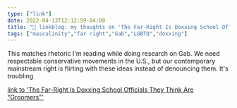 ```yaml
---
type: ["link"]
date: 2022-04-13T12:12:59-04:00
title: "🔗 linkblog: my thoughts on 'The Far-Right Is Doxxing School Officials They Think Are “Groomers”'"
tags: ["masculinity","far right","Gab","LGBTQ","doxxing"]
---
```

This matches rhetoric I'm reading while doing research on Gab. We need respectable conservative movements in the U.S., but our contemporary mainstream right is flirting with these ideas instead of denouncing them. It's troubling
 
[link to 'The Far-Right Is Doxxing School Officials They Think Are “Groomers”'](https://www.vice.com/en/article/jgm3xx/far-right-groomers-doxxing-school-officials)
